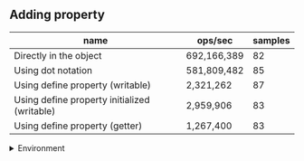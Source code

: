 ## Adding property

|name|ops/sec|samples|
|-|-|-|
|Directly in the object|692,166,389|82|
|Using dot notation|581,809,482|85|
|Using define property (writable)|2,321,262|87|
|Using define property initialized (writable)|2,959,906|83|
|Using define property (getter)|1,267,400|83|


<details>
<summary>Environment</summary>

* __Machine:__ linux x64 | 2 vCPUs | 6.8GB Mem
* __Run:__ Tue Oct 24 2023 15:19:32 GMT+0000 (Coordinated Universal Time)
</details>

<!--
{"environment":{"platform":"linux","arch":"x64","cpus":2,"totalMemory":6.759746551513672},"benchmarks":[{"name":"Directly in the object","opsSec":692166388.5857795,"samples":6},{"name":"Using dot notation","opsSec":581809481.8956726,"samples":8},{"name":"Using define property (writable)","opsSec":2321262.309302133,"samples":6},{"name":"Using define property initialized (writable)","opsSec":2959905.7641658145,"samples":7},{"name":"Using define property (getter)","opsSec":1267399.9961745276,"samples":5}]}-->

